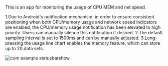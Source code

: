 This is an app for monitoring the usage of CPU MEM and net speed.

1.Due to Android's notification mechanism, in order to ensure consistent positioning when both CPU/memory usage and network speed indicators are enabled, the CPU/memory usage notification has been elevated to high priority. Users can manually silence this notification if desired.
2.The default sampling interval is set to 1500ms and can be manually adjusted.
3.Long-pressing the usage line chart enables the memory feature, which can store up to 20 data sets.


![com example statusbarshow](https://github.com/user-attachments/assets/b5033427-5f8b-444c-9609-25d24ecd1c8e)

